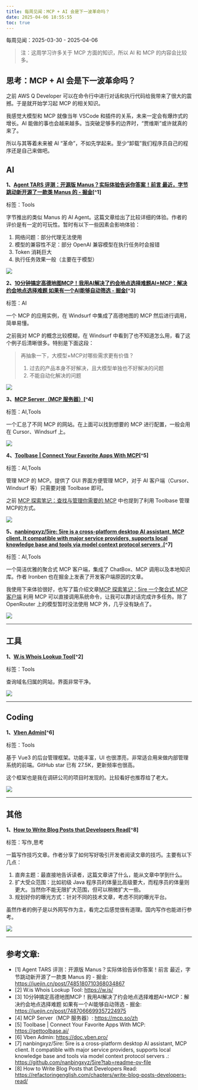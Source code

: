 ```yaml
---
title: 每周见闻：MCP + AI 会是下一波革命吗？
date: 2025-04-06 18:55:55
toc: true
---
```


每周见闻：2025-03-30 - 2025-04-06

> 注：这周学习许多关于 MCP 方面的知识，所以 AI 和 MCP 的内容会比较多。

## 思考：MCP + AI 会是下一波革命吗？

之前 AWS Q Developer 可以在命令行中进行对话和执行代码给我带来了很大的震撼。于是就开始学习起 MCP 的相关知识。

我感觉大模型和 MCP 就像当年 VSCode 和插件的关系，未来一定会有爆炸式的增长。AI 能做的事也会越来越多。当突破足够多的边界时，“贾维斯”或许就真的来了。

所以与其等着未来被 AI “革命”，不如先学起来。至少“卸载”我们程序员自己的程序还是自己来做吧。

## AI
**1、[Agent TARS 评测：开源版 Manus？实际体验告诉你答案！前言 最近，字节跳动新开源了一款类 Manus 的  - 掘金](https://juejin.cn/post/7485180710368034867)[^1]**

标签：Tools

字节推出的类似 Manus 的 AI Agent。这篇文章给出了比较详细的体验。作者的评价是有一定的可玩性。暂时有以下一些因素会影响体验：
1. 网络问题：部分代理无法使用
2. 模型的兼容性不足：部分 OpenAI 兼容模型在执行任务时会报错
3. Token 消耗巨大
4. 执行任务效果一般（主要在于模型）

![](https://raw.githubusercontent.com/Konata9/pic-base/main/pics/agent-tars.png)

**2、[10分钟搞定高德地图MCP！我用AI解决了约会地点选择难题AI+MCP：解决约会地点选择难题 如果有一个AI能够自动筛选 - 掘金](https://juejin.cn/post/7487066699357224975)[^3]**

标签：AI

一个 MCP 的应用实例，在 Windsurf 中集成了高德地图的 MCP 然后进行调用，简单易懂。

之前我对 MCP 的概念比较模糊，在 Windsurf 中看到了也不知道怎么用，看了这个例子后清晰很多。特别是下面这段：

 > 再抽象一下，大模型+MCP对哪些需求更有价值？
 > 1. 过去的产品本身不好解决，且大模型单独也不好解决的问题
 > 2. 不能自动化解决的问题

![](https://raw.githubusercontent.com/Konata9/pic-base/main/pics/gdmap-mcp.webp)

**3、[MCP Server（MCP 服务器）](https://mcp.so/zh)[^4]**

标签：AI,Tools

一个汇总了不同 MCP 的网站。在上面可以找到想要的 MCP 进行配置，一般会用在 Cursor、Windsurf 上。

![](https://raw.githubusercontent.com/Konata9/pic-base/main/pics/mcp.png)

**4、[Toolbase | Connect Your Favorite Apps With MCP](https://gettoolbase.ai/)[^5]**

标签：AI,Tools

管理 MCP 的 MCP。提供了 GUI 界面方便管理 MCP，对于 AI 客户端（Cursor、Windsurf 等）只需要对接 Toolbase 即可。

之前 [MCP 探索笔记：查找与管理你需要的 MCP](https://konata9.github.io/2025/04/04/2025/mcp-learning-journy-search-and-manage/) 中也提到了利用 Toolbase 管理 MCP的方式。

![](https://gettoolbase.ai/og-image.png)

**5、[nanbingxyz/5ire: 5ire is a cross-platform desktop AI assistant, MCP client. It compatible with major service providers,  supports local knowledge base and  tools via model context protocol servers .](https://github.com/nanbingxyz/5ire?tab=readme-ov-file)[^7]**

标签：AI,Tools

一个简洁优雅的聚合式 MCP 客户端，集成了 ChatBox、MCP 调用以及本地知识库。作者 Ironben 也在掘金上发表了开发客户端原因的文章。

我使用下来体验很好，也写了篇介绍文章[MCP 探索笔记：5ire 一个聚合式 MCP 客户端](https://konata9.github.io/2025/04/05/2025/5ire-a-mcp-client/) 利用 MCP 可以直接调用系统命令，让我可以靠对话完成许多任务。除了 OpenRouter 上的模型暂时没法使用 MCP 外，几乎没有缺点了。

![](https://raw.githubusercontent.com/Konata9/pic-base/main/pics/5ire-chat.png)


----

## 工具
**1、[W.is Whois Lookup Tool](https://w.is/)[^2]**

标签：Tools

查询域名归属的网站，界面非常干净。

![](https://raw.githubusercontent.com/Konata9/pic-base/main/pics/wis.png)

----

## Coding
**1、[Vben Admin](https://doc.vben.pro/)[^6]**

标签：Tools

基于 Vue3 的后台管理框架。功能丰富，UI 也很漂亮，非常适合用来做内部管理系统的前端。GitHub star 已有 27.5K，更新频率也很高。

这个框架也是我在调研公司的项目时发现的。比较看好也推荐给了老大。

![](https://raw.githubusercontent.com/Konata9/pic-base/main/pics/vben-admin.png)

----

## 其他
**1、[How to Write Blog Posts that Developers Read](https://refactoringenglish.com/chapters/write-blog-posts-developers-read/)[^8]**

标签：写作,思考

一篇写作技巧文章。作者分享了如何写好吸引开发者阅读文章的技巧。主要有以下几点：
1. 直奔主题：最直接地告诉读者，这篇文章讲了什么，能从文章中学到什么。
2. 扩大受众范围：比如初级 Java 程序员的体量比高级要大，而程序员的体量则更大。当然你不能无限扩大范围，但可以稍微扩大一些。
3. 规划好你的曝光方式：针对不同的技术文章，考虑不同的曝光平台。

虽然作者的例子是以外网写作为主，看完之后感觉很有道理。国内写作也能进行参考。

![](https://refactoringenglish.com/chapters/write-blog-posts-developers-read/og-cover.webp)


----

## 参考文章:
- [1] Agent TARS 评测：开源版 Manus？实际体验告诉你答案！前言 最近，字节跳动新开源了一款类 Manus 的  - 掘金: https://juejin.cn/post/7485180710368034867
- [2] W.is Whois Lookup Tool: https://w.is/
- [3] 10分钟搞定高德地图MCP！我用AI解决了约会地点选择难题AI+MCP：解决约会地点选择难题 如果有一个AI能够自动筛选 - 掘金: https://juejin.cn/post/7487066699357224975
- [4] MCP Server（MCP 服务器）: https://mcp.so/zh
- [5] Toolbase | Connect Your Favorite Apps With MCP: https://gettoolbase.ai/
- [6] Vben Admin: https://doc.vben.pro/
- [7] nanbingxyz/5ire: 5ire is a cross-platform desktop AI assistant, MCP client. It compatible with major service providers,  supports local knowledge base and  tools via model context protocol servers .: https://github.com/nanbingxyz/5ire?tab=readme-ov-file
- [8] How to Write Blog Posts that Developers Read: https://refactoringenglish.com/chapters/write-blog-posts-developers-read/